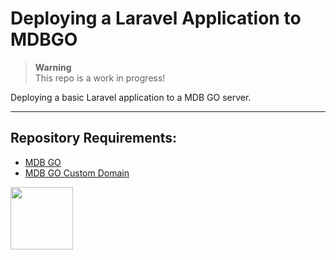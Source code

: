 # Deploying a Laravel Application to MDBGO

> **Warning**  
> This repo is a work in progress!

Deploying a basic Laravel application to a MDB GO server. 

***

## Repository Requirements:

* [MDB GO](https://mdbgo.com/)
* [MDB GO Custom Domain](https://mdbgo.com/docs/custom-domains/mdbgo-subdomains/)

<a href="https://codeadam.ca">
<img src="https://codeadam.ca/images/code-block.png" width="100">
</a>
